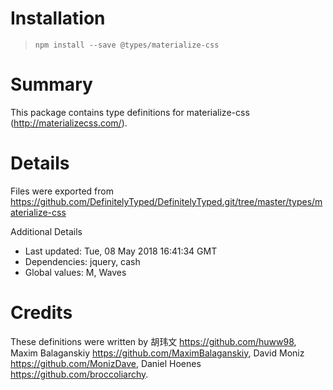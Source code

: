 # Installation
> `npm install --save @types/materialize-css`

# Summary
This package contains type definitions for materialize-css (http://materializecss.com/).

# Details
Files were exported from https://github.com/DefinitelyTyped/DefinitelyTyped.git/tree/master/types/materialize-css

Additional Details
 * Last updated: Tue, 08 May 2018 16:41:34 GMT
 * Dependencies: jquery, cash
 * Global values: M, Waves

# Credits
These definitions were written by  胡玮文 <https://github.com/huww98>, Maxim Balaganskiy <https://github.com/MaximBalaganskiy>, David Moniz <https://github.com/MonizDave>, Daniel Hoenes <https://github.com/broccoliarchy>.
